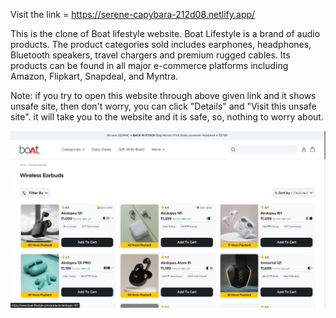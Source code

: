 Visit the link = https://serene-capybara-212d08.netlify.app/

This is the clone of Boat lifestyle website. 
Boat Lifestyle is a brand of audio products. The product categories sold includes earphones, headphones, Bluetooth speakers, travel chargers and premium rugged cables. Its products can be found in all major e-commerce platforms including Amazon, Flipkart, Snapdeal, and Myntra.

Note: if you try to open this website through above given link and it shows unsafe site, then don't worry, you can click "Details" and "Visit this unsafe site". it will take you to the website and it is safe, so, nothing to worry about.

![home](./images/home.png)